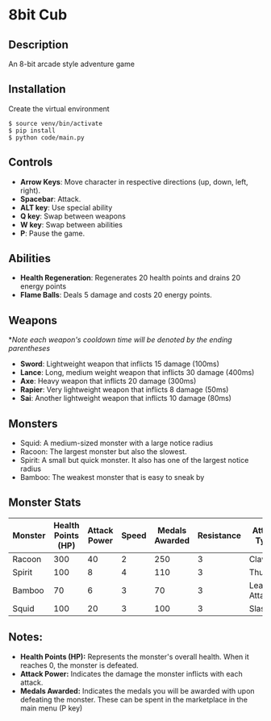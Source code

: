 # 8bit Cub

## Description
An 8-bit arcade style adventure game

## Installation
Create the virtual environment

    $ source venv/bin/activate
    $ pip install 
    $ python code/main.py
    

## Controls
 - __Arrow Keys__: Move character in respective directions (up, down, left, right).
 - __Spacebar__: Attack.
 - __ALT key__: Use special ability
 - __Q key__: Swap between weapons
 - __W key__: Swap between abilities
 - __P__: Pause the game.

## Abilities
 - __Health Regeneration__: Regenerates 20 health points and drains 20 energy points
 - __Flame Balls__: Deals 5 damage and costs 20 energy points.

## Weapons
**Note each weapon's cooldown time will be denoted by the ending parentheses*

 - __Sword__: Lightweight weapon that inflicts 15 damage (100ms)
 - __Lance__: Long, medium weight weapon that inflicts 30 damage (400ms)
 - __Axe__: Heavy weapon that inflicts 20 damage (300ms)
 - __Rapier__: Very lightweight weapon that inflicts 8 damage (50ms)
 - __Sai__: Another lightweight weapon that inflicts 10 damage (80ms)

## Monsters
 - Squid: A medium-sized monster with a large notice radius
 - Racoon: The largest monster but also the slowest. 
 - Spirit: A small but quick monster. It also has one of the largest notice radius
 - Bamboo: The weakest monster that is easy to sneak by


## Monster Stats
| Monster | Health Points (HP) | Attack Power | Speed | Medals Awarded | Resistance | Attack Type |
|---------|--------------------|--------------|-------|----------------|------------|-------------|
| Racoon  | 300                | 40           | 2     | 250            | 3          | Claw        |
| Spirit  | 100                | 8            | 4     | 110            | 3          | Thunder     |
| Bamboo  | 70                 | 6            | 3     | 70             | 3          | Leaf Attack |
| Squid   | 100                | 20           | 3     | 100            | 3          | Slash       |

## Notes:

- **Health Points (HP):** Represents the monster's overall health. When it reaches 0, the monster is defeated.
- **Attack Power:** Indicates the damage the monster inflicts with each attack.
- **Medals Awarded:** Indicates the medals you will be awarded with upon defeating the monster. These can be spent in the marketplace in the main menu (P key)

